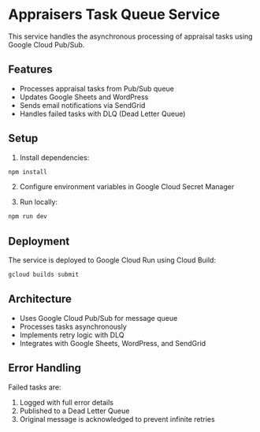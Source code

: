 # Appraisers Task Queue Service

This service handles the asynchronous processing of appraisal tasks using Google Cloud Pub/Sub.

## Features

- Processes appraisal tasks from Pub/Sub queue
- Updates Google Sheets and WordPress
- Sends email notifications via SendGrid
- Handles failed tasks with DLQ (Dead Letter Queue)

## Setup

1. Install dependencies:
```bash
npm install
```

2. Configure environment variables in Google Cloud Secret Manager

3. Run locally:
```bash
npm run dev
```

## Deployment

The service is deployed to Google Cloud Run using Cloud Build:

```bash
gcloud builds submit
```

## Architecture

- Uses Google Cloud Pub/Sub for message queue
- Processes tasks asynchronously
- Implements retry logic with DLQ
- Integrates with Google Sheets, WordPress, and SendGrid

## Error Handling

Failed tasks are:
1. Logged with full error details
2. Published to a Dead Letter Queue
3. Original message is acknowledged to prevent infinite retries